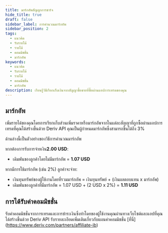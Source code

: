 ```yaml
---
title: มาร์กอัพสัญญาการชาร์จ
hide_title: true
draft: false
sidebar_label: การคำนวณมาร์กอัพ
sidebar_position: 2
tags:
  - แนวคิด
  - รับรายได้
  - รายได้
  - คอมมิชชั่น
  - มาร์กอัพ
keywords:
  - แนวคิด
  - รับรายได้
  - รายได้
  - คอมมิชชั่น
  - มาร์กอัพ
description: เรียนรู้วิธีเรียกเก็บเงินจากสัญญาซื้อขายที่ซื้อผ่านแอปการเทรดของคุณ
---
```


## มาร์กอัพ

เพิ่มรายได้ของคุณโดยการเรียกเก็บส่วนเพิ่มราคาหรือมาร์กอัพจากในแต่ละสัญญาที่ถูกซื้อผ่านแอปการเทรดที่คุณได้สร้างขึ้นด้วย Deriv API คุณเป็นผู้กำหนดมาร์กอัพซึ่งสามารถขึ้นได้ถึง 3%

ด้านล่างนี้เป็นตัวอย่างของวิธีการคำนวณมาร์กอัพ

หากต้องการรับการจ่ายเงิน**2.00 USD**:

- เดิมพันของลูกค้าโดยไม่มีมาร์กอัพ = **1.07 USD**

หากมีการใช้มาร์กอัพ (เช่น 2%) ลูกค้าจะจ่าย:

- เงินทุนทรัพย์ของผู้ใช้งานโดยที่รวมมาร์กอัพ = เงินทุนทรัพย์ + (เงินผลตอบแทน x มาร์กอัพ)
- เดิมพันของลูกค้าที่มีมาร์กอัพ = 1.07 USD + (2 USD x 2%) = **1.11 USD**

## การได้รับค่าคอมมิชชั่น

รับค่าคอมมิชชั่นจากการเทรดและการชำระเงินซึ่งทำโดยของผู้ใช้งานคุณผ่านทางเว็บไซต์และแอปที่คุณได้สร้างขึ้นด้วย Deriv API รับรายละเอียดเพิ่มเติมเกี่ยวกับแผนค่าคอมมิชชั่น [ที่นี่] (https://www.deriv.com/partners/affiliate-ib)
